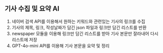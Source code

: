 ## 기사 수집 및 요약 AI 
1. 네이버 검색 API를 이용해서 원하는 키워드와 관련있는 기사의 링크를 수집
2. 기사의 제목, 링크, 작성날짜가 담긴 json 파일과 링크만 담긴 리스트를 반환
3. newspaper 모듈을 이용해 링크만 담긴 리스트를 받아 기사 본문만 잘라내어 다시 리스트에 저장
4. GPT-4o-mini API를 이용해 기사 본문을 요약 및 정리
